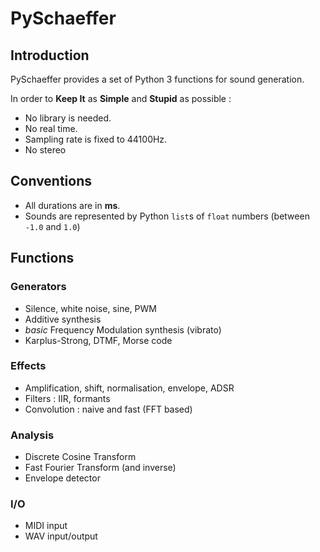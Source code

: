 # PySchaeffer

## Introduction

PySchaeffer provides a set of Python 3 functions for sound generation.

In order to **Keep It** as **Simple** and **Stupid** as possible :

* No library is needed.
* No real time.
* Sampling rate is fixed to 44100Hz.
* No stereo

## Conventions

* All durations are in **ms**.
* Sounds are represented by Python `list`s of `float` numbers (between `-1.0` and `1.0`)

## Functions

### Generators

* Silence, white noise, sine, PWM
* Additive synthesis
* *basic* Frequency Modulation synthesis (vibrato)
* Karplus-Strong, DTMF, Morse code

### Effects

* Amplification, shift, normalisation, envelope, ADSR
* Filters : IIR, formants
* Convolution : naive and fast (FFT based)

### Analysis

* Discrete Cosine Transform
* Fast Fourier Transform (and inverse)
* Envelope detector

### I/O

* MIDI input
* WAV input/output

